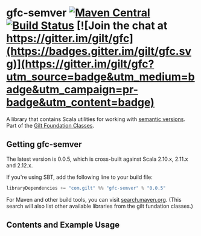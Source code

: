 # gfc-semver [![Maven Central](https://maven-badges.herokuapp.com/maven-central/com.gilt/gfc-semver_2.12/badge.svg?style=plastic)](https://maven-badges.herokuapp.com/maven-central/com.gilt/gfc-semver_2.12) [![Build Status](https://travis-ci.org/gilt/gfc-semver.svg?branch=master)](https://travis-ci.org/gilt/gfc-semver) [![Join the chat at https://gitter.im/gilt/gfc](https://badges.gitter.im/gilt/gfc.svg)](https://gitter.im/gilt/gfc?utm_source=badge&utm_medium=badge&utm_campaign=pr-badge&utm_content=badge)

A library that contains Scala utilities for working with [semantic versions](http://semver.org). Part of the [Gilt Foundation Classes](https://github.com/gilt?q=gfc).

## Getting gfc-semver

The latest version is 0.0.5, which is cross-built against Scala 2.10.x, 2.11.x and 2.12.x.

If you're using SBT, add the following line to your build file:

```scala
libraryDependencies += "com.gilt" %% "gfc-semver" % "0.0.5"
```

For Maven and other build tools, you can visit [search.maven.org](http://search.maven.org/#search%7Cga%7C1%7Ccom.gilt%20gfc).
(This search will also list other available libraries from the gilt fundation classes.)

## Contents and Example Usage

